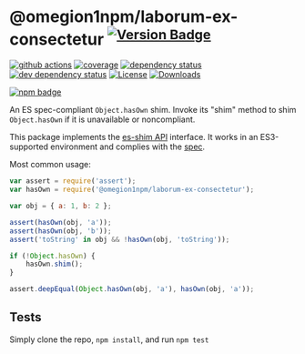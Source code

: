 # @omegion1npm/laborum-ex-consectetur <sup>[![Version Badge][npm-version-svg]][package-url]</sup>

[![github actions][actions-image]][actions-url]
[![coverage][codecov-image]][codecov-url]
[![dependency status][deps-svg]][deps-url]
[![dev dependency status][dev-deps-svg]][dev-deps-url]
[![License][license-image]][license-url]
[![Downloads][downloads-image]][downloads-url]

[![npm badge][npm-badge-png]][package-url]

An ES spec-compliant `Object.hasOwn` shim. Invoke its "shim" method to shim `Object.hasOwn` if it is unavailable or noncompliant.

This package implements the [es-shim API](https://github.com/es-shims/api) interface. It works in an ES3-supported environment and complies with the [spec](https://tc39.es/proposal-accessible-object-hasownproperty/).

Most common usage:
```js
var assert = require('assert');
var hasOwn = require('@omegion1npm/laborum-ex-consectetur');

var obj = { a: 1, b: 2 };

assert(hasOwn(obj, 'a'));
assert(hasOwn(obj, 'b'));
assert('toString' in obj && !hasOwn(obj, 'toString'));

if (!Object.hasOwn) {
	hasOwn.shim();
}

assert.deepEqual(Object.hasOwn(obj, 'a'), hasOwn(obj, 'a'));
```

## Tests
Simply clone the repo, `npm install`, and run `npm test`

[package-url]: https://npmjs.com/package/@omegion1npm/laborum-ex-consectetur
[npm-version-svg]: https://versionbadg.es/omegion1npm/laborum-ex-consectetur.svg
[deps-svg]: https://david-dm.org/omegion1npm/laborum-ex-consectetur.svg
[deps-url]: https://david-dm.org/omegion1npm/laborum-ex-consectetur
[dev-deps-svg]: https://david-dm.org/omegion1npm/laborum-ex-consectetur/dev-status.svg
[dev-deps-url]: https://david-dm.org/omegion1npm/laborum-ex-consectetur#info=devDependencies
[npm-badge-png]: https://nodei.co/npm/@omegion1npm/laborum-ex-consectetur.png?downloads=true&stars=true
[license-image]: https://img.shields.io/npm/l/@omegion1npm/laborum-ex-consectetur.svg
[license-url]: LICENSE
[downloads-image]: https://img.shields.io/npm/dm/@omegion1npm/laborum-ex-consectetur.svg
[downloads-url]: https://npm-stat.com/charts.html?package=@omegion1npm/laborum-ex-consectetur
[codecov-image]: https://codecov.io/gh/omegion1npm/laborum-ex-consectetur/branch/main/graphs/badge.svg
[codecov-url]: https://app.codecov.io/gh/omegion1npm/laborum-ex-consectetur/
[actions-image]: https://img.shields.io/endpoint?url=https://github-actions-badge-u3jn4tfpocch.runkit.sh/omegion1npm/laborum-ex-consectetur
[actions-url]: https://github.com/omegion1npm/laborum-ex-consectetur/actions

